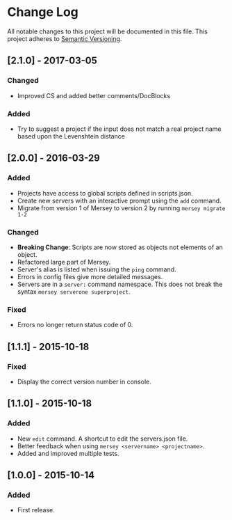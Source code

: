 # Change Log

All notable changes to this project will be documented in this file.
This project adheres to [Semantic Versioning](http://semver.org/).

## [2.1.0] - 2017-03-05
### Changed
- Improved CS and added better comments/DocBlocks

### Added
- Try to suggest a project if the input does not match a real project name based upon the Levenshtein distance

## [2.0.0] - 2016-03-29
### Added
- Projects have access to global scripts defined in scripts.json.
- Create new servers with an interactive prompt using the `add` command.
- Migrate from version 1 of Mersey to version 2 by running `mersey migrate 1-2`

### Changed
- **Breaking Change**: Scripts are now stored as objects not elements of an object.
- Refactored large part of Mersey.
- Server's alias is listed when issuing the `ping` command.
- Errors in config files give more detailed messages.
- Servers are in a `server:` command namespace. This does not break the syntax `mersey serverone superproject`.

### Fixed
- Errors no longer return status code of 0.

## [1.1.1] - 2015-10-18
### Fixed
- Display the correct version number in console.

## [1.1.0] - 2015-10-18
### Added
- New `edit` command. A shortcut to edit the servers.json file.
- Better feedback when using `mersey <servername> <projectname>`.
- Added and improved multiple tests.

## [1.0.0] - 2015-10-14
### Added
- First release.